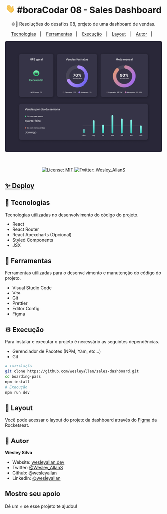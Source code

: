 <h1 align="center">
  <img src="./hi.gif" alt="Mão acenando" width="30px">
  #boraCodar 08 - Sales Dashboard
</h1>
<p align="center">🌐🚀 Resoluções do desafios 08, projeto de uma dashboard de vendas.</p>

<p align="center">
  <a href="#-tecnologias">Tecnologias</a>&nbsp;&nbsp;&nbsp;|&nbsp;&nbsp;&nbsp;
  <a href="#-ferramentas">Ferramentas</a>&nbsp;&nbsp;&nbsp;|&nbsp;&nbsp;&nbsp;
  <a href="#-execução">Execução</a>&nbsp;&nbsp;&nbsp;|&nbsp;&nbsp;&nbsp;
  <a href="#-layout">Layout</a>&nbsp;&nbsp;&nbsp;|&nbsp;&nbsp;&nbsp;
  <a href="#-autor">Autor</a>&nbsp;&nbsp;&nbsp;|&nbsp;&nbsp;&nbsp;
</p>

<div align="center">

![boraCodar](./boraCodar-8.jpg)

</div>

<br />

<p align="center">
  <a href="#" target="_blank">
    <img alt="License: MIT" src="https://img.shields.io/badge/License-MIT-yellow.svg" />
  </a>
  <a href="https://twitter.com/Wesley_AllanS" target="_blank">
    <img alt="Twitter: Wesley_AllanS" src="https://img.shields.io/twitter/follow/Wesley_AllanS.svg?style=social" />
  </a>
</p>

## [✨ Deploy]()

## 🚀 Tecnologias

Tecnologias utilizadas no desenvolvimento do código do projeto.

- React
- React Router
- React Apexcharts (Opcional)
- Styled Components
- JSX

## 🔧 Ferramentas

Ferramentas utilizadas para o desenvolvimento e manutenção do código do projeto.

- Visual Studio Code
- Vite
- Git
- Prettier
- Editor Config
- Figma

## ⚙ Execução

Para instalar e executar o projeto é necessário as seguintes dependências.

- Gerenciador de Pacotes (NPM, Yarn, etc...)
- Git

```sh
# Instalação
git clone https://github.com/wesleyallan/sales-dashboard.git
cd boarding-pass
npm install
# Execução
npm run dev
```

## 📑 Layout

Você pode acessar o layout do projeto da dashboard através do [Figma](https://www.figma.com/community/file/1210217615683203825) da Rocketseat.

## 👤 Autor

**Wesley Silva**

- Website: [wesleyallan.dev](https://wesleyallan.dev)
- Twitter: [@Wesley_AllanS](https://twitter.com/Wesley_AllanS)
- Github: [@wesleyallan](https://github.com/wesleyallan)
- LinkedIn: [@wesleyallan](https://linkedin.com/in/wesleyallan)

## Mostre seu apoio

Dê um ⭐️ se esse projeto te ajudou!
